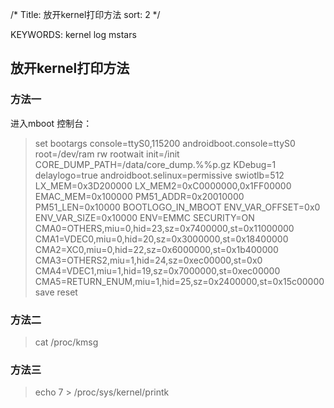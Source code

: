 /*
  Title: 放开kernel打印方法
  sort: 2
  */

KEYWORDS: kernel log mstars

## 放开kernel打印方法

###  方法一

进入mboot  控制台：
>  set bootargs console=ttyS0,115200 androidboot.console=ttyS0 root=/dev/ram rw rootwait init=/init CORE_DUMP_PATH=/data/core_dump.%%p.gz KDebug=1 delaylogo=true androidboot.selinux=permissive swiotlb=512 LX_MEM=0x3D200000 LX_MEM2=0xC0000000,0x1FF00000 EMAC_MEM=0x100000 PM51_ADDR=0x20010000 PM51_LEN=0x10000 BOOTLOGO_IN_MBOOT ENV_VAR_OFFSET=0x0 ENV_VAR_SIZE=0x10000 ENV=EMMC SECURITY=ON CMA0=OTHERS,miu=0,hid=23,sz=0x7400000,st=0x11000000 CMA1=VDEC0,miu=0,hid=20,sz=0x3000000,st=0x18400000 CMA2=XC0,miu=0,hid=22,sz=0x6000000,st=0x1b400000 CMA3=OTHERS2,miu=1,hid=24,sz=0xec00000,st=0x0 CMA4=VDEC1,miu=1,hid=19,sz=0x7000000,st=0xec00000 CMA5=RETURN_ENUM,miu=1,hid=25,sz=0x2400000,st=0x15c00000
>save
>reset

### 方法二

>cat /proc/kmsg

### 方法三

>echo 7 > /proc/sys/kernel/printk



